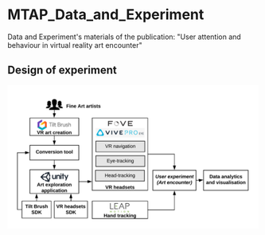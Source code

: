 # MTAP_Data_and_Experiment
Data and Experiment's materials of the publication: "User attention and behaviour in virtual reality art encounter"

## Design of experiment

<div align="center">
  <img src="https://github.com/Murtada100/MTAP_Data_and_Experiment/blob/main/MTAP%20AR%20-%20Page%201.png"><br><br>
</div>
